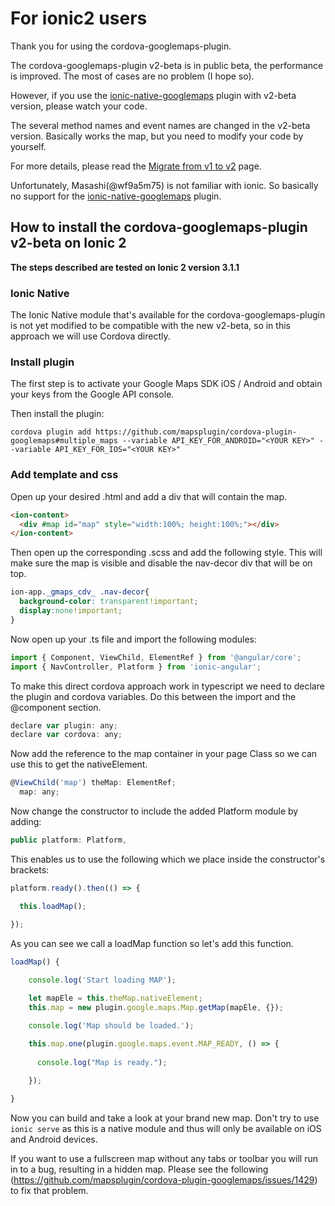 # For ionic2 users

Thank you for using the cordova-googlemaps-plugin.

The cordova-googlemaps-plugin v2-beta is in public beta, the performance is improved.
The most of cases are no problem (I hope so).

However, if you use the [ionic-native-googlemaps](http://market.ionic.io/starters/google-maps) plugin with v2-beta version,
please watch your code.

The several method names and event names are changed in the v2-beta version.
Basically works the map, but you need to modify your code by yourself.

For more details, please read the [Migrate from v1 to v2](https://github.com/mapsplugin/cordova-plugin-googlemaps/wiki/Migrate-from-v1-to-v2) page.

Unfortunately, Masashi(@wf9a5m75) is not familiar with ionic.
So basically no support for the  [ionic-native-googlemaps](http://market.ionic.io/starters/google-maps) plugin.

## How to install the cordova-googlemaps-plugin v2-beta on Ionic 2
**The steps described are tested on Ionic 2 version 3.1.1**

### Ionic Native
The Ionic Native module that's available for the cordova-googlemaps-plugin is not yet modified to be compatible with the new v2-beta, so in this approach we will use Cordova directly.

### Install plugin
The first step is to activate your Google Maps SDK iOS / Android and obtain your keys from the Google API console. 

Then install the plugin:
```
cordova plugin add https://github.com/mapsplugin/cordova-plugin-googlemaps#multiple_maps --variable API_KEY_FOR_ANDROID="<YOUR KEY>" --variable API_KEY_FOR_IOS="<YOUR KEY>"
```

### Add template and css
Open up your desired <PAGE>.html and add a div that will contain the map.

```html
<ion-content>
  <div #map id="map" style="width:100%; height:100%;"></div>
</ion-content>
```

Then open up the corresponding <PAGE>.scss and add the following style. This will make sure the map is visible and disable the nav-decor div that will be on top.

```css
ion-app._gmaps_cdv_ .nav-decor{
  background-color: transparent!important;
  display:none!important;
}
```

Now open up your <PAGE>.ts file and import the following modules:

```javascript
import { Component, ViewChild, ElementRef } from '@angular/core';
import { NavController, Platform } from 'ionic-angular';
```

To make this direct cordova approach work in typescript we need to declare the plugin and cordova variables. Do this between the import and the @component section.

```javascript
declare var plugin: any;
declare var cordova: any;
```

Now add the reference to the map container in your page Class so we can use this to get the nativeElement.

```javascript
@ViewChild('map') theMap: ElementRef;
  map: any;
```

Now change the constructor to include the added Platform module by adding:

```javascript
public platform: Platform, 
```

This enables us to use the following which we place inside the constructor's brackets:

```javascript
platform.ready().then(() => {

  this.loadMap();

});
```

As you can see we call a loadMap function so let's add this function.

```javascript
loadMap() {
 
    console.log('Start loading MAP');

    let mapEle = this.theMap.nativeElement;
    this.map = new plugin.google.maps.Map.getMap(mapEle, {});

    console.log('Map should be loaded.');     

    this.map.one(plugin.google.maps.event.MAP_READY, () => {
      
      console.log("Map is ready.");
      
    });

}
```
Now you can build and take a look at your brand new map. Don't try to use `ionic serve` as this is a native module and thus will only be available on iOS and Android devices.

If you want to use a fullscreen map without any tabs or toolbar you will run in to a bug, resulting in a hidden map. Please see the following (https://github.com/mapsplugin/cordova-plugin-googlemaps/issues/1429) to fix that problem.
